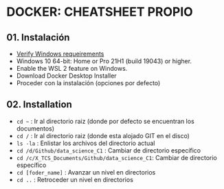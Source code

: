 # DOCKER: CHEATSHEET PROPIO

## 01. Instalación
- [Verify Windows requeirements](https://docs.docker.com/desktop/install/windows-install/)
- Windows 10 64-bit: Home or Pro 21H1 (build 19043) or higher.
- Enable the WSL 2 feature on Windows.
- Download Docker Desktop Installer
- Proceder con la instalación (opciones por defecto)










## 02. Installation
- `cd ~` : Ir al directorio raiz (donde por defecto se encuentran los documentos)
- `cd /` : Ir al directorio raiz (donde esta alojado GIT en el disco)
- `ls -la` : Enlistar los archivos del directorio actual
- `cd /d/Github/data_science_C1` : Cambiar de directorio específico
- `cd /c/X_TCS_Documents/Github/data_science_C1`: Cambiar de directorio específico
- `cd [foder_name]` : Avanzar un nivel en directorios
- `cd ..` : Retroceder un nivel en directorios
